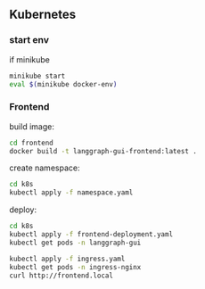 
## Kubernetes

### start env
if minikube
```bash
minikube start
eval $(minikube docker-env)
```

### Frontend
build image:
```bash
cd frontend
docker build -t langgraph-gui-frontend:latest . 
```

create namespace:
```bash
cd k8s
kubectl apply -f namespace.yaml
```

deploy:
```bash
cd k8s
kubectl apply -f frontend-deployment.yaml
kubectl get pods -n langgraph-gui

kubectl apply -f ingress.yaml
kubectl get pods -n ingress-nginx
curl http://frontend.local

```

